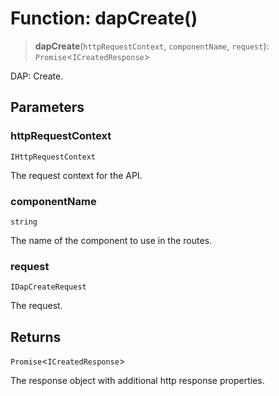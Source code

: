 # Function: dapCreate()

> **dapCreate**(`httpRequestContext`, `componentName`, `request`): `Promise`\<`ICreatedResponse`\>

DAP: Create.

## Parameters

### httpRequestContext

`IHttpRequestContext`

The request context for the API.

### componentName

`string`

The name of the component to use in the routes.

### request

`IDapCreateRequest`

The request.

## Returns

`Promise`\<`ICreatedResponse`\>

The response object with additional http response properties.
